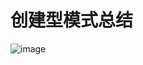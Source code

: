 # 创建型模式总结

![image](https://user-images.githubusercontent.com/77610866/166682465-a3ceb06a-edfc-4a96-b3d8-8b5ea5bbefe2.png)
